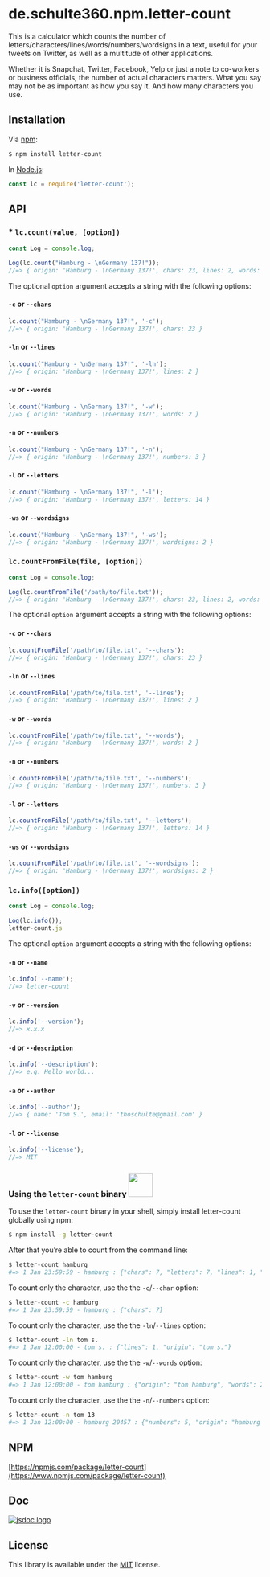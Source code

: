 # de.schulte360.npm.letter-count
This is a calculator which counts the number of letters/characters/lines/words/numbers/wordsigns in a text, useful for your tweets on Twitter, as well as a multitude of other applications.

Whether it is Snapchat, Twitter, Facebook, Yelp or just a note to co-workers or business officials, the number of actual characters matters. What you say may not be as important as how you say it. And how many characters you use.

## Installation

Via [npm](https://www.npmjs.com/):

```bash
$ npm install letter-count
```

In [Node.js](https://nodejs.org/):

```javascript
const lc = require('letter-count');
```

## API

### * `lc.count(value, [option])`

```javascript
const Log = console.log;

Log(lc.count("Hamburg - \nGermany 137!")); 
//=> { origin: 'Hamburg - \nGermany 137!', chars: 23, lines: 2, words: 2, numbers: 3, letters: 14, wordsigns: 2, hash: 'd559d4e0ad0770ec6940e6892a9c921b' }
```

The optional `option` argument accepts a string with the following options:

#### `-c` or `--chars` 
```javascript
lc.count("Hamburg - \nGermany 137!", '-c'); 
//=> { origin: 'Hamburg - \nGermany 137!', chars: 23 }
```

#### `-ln` or `--lines` 
```javascript
lc.count("Hamburg - \nGermany 137!", '-ln'); 
//=> { origin: 'Hamburg - \nGermany 137!', lines: 2 }
```

#### `-w` or `--words` 
```javascript
lc.count("Hamburg - \nGermany 137!", '-w'); 
//=> { origin: 'Hamburg - \nGermany 137!', words: 2 }
```

#### `-n` or `--numbers` 
```javascript
lc.count("Hamburg - \nGermany 137!", '-n'); 
//=> { origin: 'Hamburg - \nGermany 137!', numbers: 3 }
```

#### `-l` or `--letters` 
```javascript
lc.count("Hamburg - \nGermany 137!", '-l'); 
//=> { origin: 'Hamburg - \nGermany 137!', letters: 14 }
```

#### `-ws` or `--wordsigns` 
```javascript
lc.count("Hamburg - \nGermany 137!", '-ws'); 
//=> { origin: 'Hamburg - \nGermany 137!', wordsigns: 2 }
```

### `lc.countFromFile(file, [option])`

```javascript
const Log = console.log;

Log(lc.countFromFile('/path/to/file.txt')); 
//=> { origin: 'Hamburg - \nGermany 137!', chars: 23, lines: 2, words: 2, numbers: 3, letters: 14, wordsigns: 2, hash: 'd559d4e0ad0770ec6940e6892a9c921b' }
```

The optional `option` argument accepts a string with the following options:

#### `-c` or `--chars` 
```javascript
lc.countFromFile('/path/to/file.txt', '--chars'); 
//=> { origin: 'Hamburg - \nGermany 137!', chars: 23 }
```

#### `-ln` or `--lines` 
```javascript
lc.countFromFile('/path/to/file.txt', '--lines'); 
//=> { origin: 'Hamburg - \nGermany 137!', lines: 2 }
```

#### `-w` or `--words` 
```javascript
lc.countFromFile('/path/to/file.txt', '--words'); 
//=> { origin: 'Hamburg - \nGermany 137!', words: 2 }
```

#### `-n` or `--numbers` 
```javascript
lc.countFromFile('/path/to/file.txt', '--numbers'); 
//=> { origin: 'Hamburg - \nGermany 137!', numbers: 3 }
```

#### `-l` or `--letters` 
```javascript
lc.countFromFile('/path/to/file.txt', '--letters'); 
//=> { origin: 'Hamburg - \nGermany 137!', letters: 14 }
```

#### `-ws` or `--wordsigns` 
```javascript
lc.countFromFile('/path/to/file.txt', '--wordsigns'); 
//=> { origin: 'Hamburg - \nGermany 137!', wordsigns: 2 }
```

### `lc.info([option])`

```javascript
const Log = console.log;

Log(lc.info()); 
letter-count.js
```

The optional `option` argument accepts a string with the following options:

#### `-n` or `--name` 
```javascript
lc.info('--name'); 
//=> letter-count
```

#### `-v` or `--version` 
```javascript
lc.info('--version'); 
//=> x.x.x
```

#### `-d` or `--description` 
```javascript
lc.info('--description'); 
//=> e.g. Hello world...
```

#### `-a` or `--author` 
```javascript
lc.info('--author'); 
//=> { name: 'Tom S.', email: 'thoschulte@gmail.com' }
```

#### `-l` or `--license` 
```javascript
lc.info('--license'); 
//=> MIT
```

### Using the `letter-count` binary <img src="https://cdn4.iconfinder.com/data/icons/iconset-addictive-flavour/png/splash_beta_orange.png" width="48">

To use the `letter-count` binary in your shell, simply install letter-count globally using npm:

```bash
$ npm install -g letter-count 
```

After that you’re able to count from the command line:
```bash
$ letter-count hamburg 
#=> 1 Jan 23:59:59 - hamburg : {"chars": 7, "letters": 7, "lines": 1, "numbers": 0, "words": 1, "wordsigns": 0}
```

To count only the character, use the the `-c`/`--char` option:
```bash
$ letter-count -c hamburg 
#=> 1 Jan 23:59:59 - hamburg : {"chars": 7}
```

To count only the character, use the the `-ln`/`--lines` option:
```bash
$ letter-count -ln tom s. 
#=> 1 Jan 12:00:00 - tom s. : {"lines": 1, "origin": "tom s."}
```

To count only the character, use the the `-w`/`--words` option:
```bash
$ letter-count -w tom hamburg 
#=> 1 Jan 12:00:00 - tom hamburg : {"origin": "tom hamburg", "words": 2}
```

To count only the character, use the the `-n`/`--numbers` option:
```bash
$ letter-count -n tom 13 
#=> 1 Jan 12:00:00 - hamburg 20457 : {"numbers": 5, "origin": "hamburg 20457"}
```



## NPM

[https://npmjs.com/package/letter-count](https://www.npmjs.com/package/letter-count)

## Doc

[![jsdoc logo](http://i63.tinypic.com/330yah0.jpg "JSDoc")](http://188.68.54.193:8888/job/npm.letter-count/javadoc/)

## License

This library is available under the [MIT](https://mths.be/mit) license.